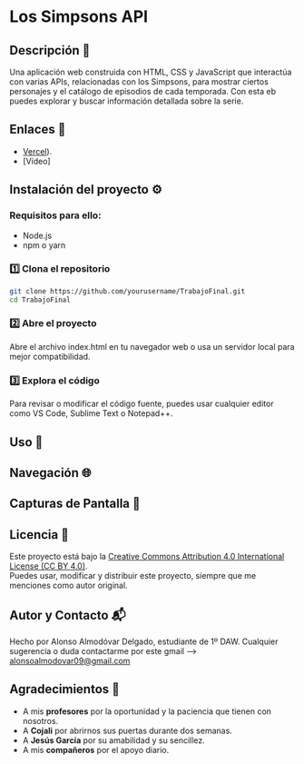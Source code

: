 # Los Simpsons API
## Descripción 📝
Una aplicación web construida con HTML, CSS y JavaScript que interactúa con varias APIs, relacionadas con los Simpsons, para mostrar ciertos personajes y el catálogo de episodios de cada temporada. Con esta eb puedes explorar y buscar información detallada sobre la serie.
## Enlaces 🔗
- [Vercel](https://trabajo-final-ivory-psi.vercel.app/)). 
- [Vídeo]
## Instalación del proyecto ⚙️
### Requisitos para ello:
 - Node.js
 - npm o yarn
### 1️⃣ Clona el repositorio  
```sh
git clone https://github.com/yourusername/TrabajoFinal.git
cd TrabajoFinal
```
### 2️⃣ Abre el proyecto 
Abre el archivo index.html en tu navegador web o usa un servidor local para mejor compatibilidad.

### 3️⃣ Explora el código
Para revisar o modificar el código fuente, puedes usar cualquier editor como VS Code, Sublime Text o Notepad++.

## Uso 🚀

## Navegación 🌐
## Capturas de Pantalla 📸

## Licencia 📜
Este proyecto está bajo la [Creative Commons Attribution 4.0 International License (CC BY 4.0)](https://creativecommons.org/licenses/by/4.0/).  
Puedes usar, modificar y distribuir este proyecto, siempre que me menciones como autor original.
## Autor y Contacto 📬
Hecho por Alonso Almodóvar Delgado, estudiante de 1º DAW. Cualquier sugerencia o duda contactarme por este gmail --> alonsoalmodovar09@gmail.com 
## Agradecimientos 🙏
 - A mis **profesores** por la oportunidad y la paciencia que tienen con nosotros.
 - A **Cojali** por abrirnos sus puertas durante dos semanas.
 - A **Jesús García** por su amabilidad y su sencillez.
 - A mis **compañeros** por el apoyo diario.
